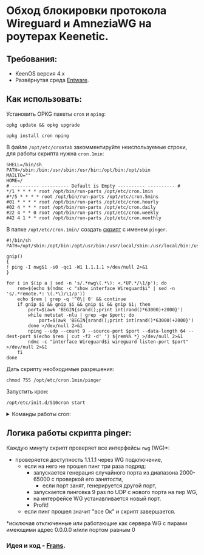# Обход блокировки протокола Wireguard и AmneziaWG на роутерах Keenetic.

## Требования:
- KeenOS версия 4.х
- Развёрнутая среда [Entware](https://help.keenetic.com/hc/ru/articles/360021214160-Установка-системы-пакетов-репозитория-Entware-на-USB-накопитель).

## Как использовать:
Установить OPKG пакеты `cron` и `nping`:
```
opkg update && opkg upgrade
```
```
opkg install cron nping
```

В файле `/opt/etc/crontab` закомментируйте неиспользуемые строки, для работы скрипта нужна `cron.1min`:
```
SHELL=/bin/sh
PATH=/sbin:/bin:/usr/sbin:/usr/bin:/opt/bin:/opt/sbin
MAILTO=""
HOME=/
# ---------- ---------- Default is Empty ---------- ---------- #
*/1 * * * * root /opt/bin/run-parts /opt/etc/cron.1min
#*/5 * * * * root /opt/bin/run-parts /opt/etc/cron.5mins
#01 * * * * root /opt/bin/run-parts /opt/etc/cron.hourly
#02 4 * * * root /opt/bin/run-parts /opt/etc/cron.daily
#22 4 * * 0 root /opt/bin/run-parts /opt/etc/cron.weekly
#42 4 1 * * root /opt/bin/run-parts /opt/etc/cron.monthly
```

В папке `/opt/etc/cron.1min/` создать [скрипт](https://github.com/Ground-Zerro/Wireguard-DPI-blocking-bypass/blob/main/pinger) с именем `pinger`.
```
#!/bin/sh
PATH=/opt/sbin:/opt/bin:/opt/usr/bin:/usr/local/sbin:/usr/local/bin:/usr/sbin:/usr/bin:/sbin:/bin

gnip()
{
! ping -I nwg$1 -s0 -qc1 -W1 1.1.1.1 >/dev/null 2>&1
}

for i in $(ip a | sed -n 's/.*nwg\(.*\): <.*UP.*/\1/p'); do
    rem=$(echo $(ndmc -c "show interface Wireguard$i" | sed -n 's/.*remote.*: \(.*\)/\1/p'))
    echo $rem | grep -q '^0\| 0' && continue
    if gnip $i && gnip $i && gnip $i && gnip $i; then
        port=$(awk 'BEGIN{srand();print int(rand()*63000)+2000}')
        while netstat -nlu | grep -qw $port; do
            port=$(awk 'BEGIN{srand();print int(rand()*63000)+2000}')
        done >/dev/null 2>&1
        nping --udp --count 9 --source-port $port --data-length 64 --dest-port $(echo $rem | cut -f2 -d' ') ${rem%% *} >/dev/null 2>&1
        ndmc -c "interface Wireguard$i wireguard listen-port $port" >/dev/null 2>&1
    fi
done
```

Дать скрипту необходимые разрешения:
```
chmod 755 /opt/etc/cron.1min/pinger
```

Запустить крон:
```
/opt/etc/init.d/S10cron start
```

<details>
    <summary>Команды работы cron:</summary>
    
    /opt/etc/init.d/S10cron -?
    
Примерный вывод:
`Usage: /opt/etc/init.d/S10cron (start|stop|restart|check|status|kill|reconfigure)`
    
</details>

## Логика работы скрипта pinger:
Каждую минуту скрипт проверяет все интерфейсы `nwg` (WG)*:
- проверяется доступность 1.1.1.1 через WG подключение,
    - если на него не прошел пинг три раза подряд:
        - запускается генерация случайного порта из диапазона 2000-65000 с проверкой его занятости,
            - если порт занят, генерируется другой порт,
        - запускается пинговка 9 раз по UDP с нового порта на пир WG,
        - на интерфейсе WG устанавливается новый порт.
        - Profit!
    - если пинг прошел значит "все Ок" и скрипт завершается.

*исключая отключенные или работающие как сервера WG с пирами имеющими адрес 0.0.0.0 и/или портом равным 0

### Идея и код - [Frans](https://forum.keenetic.ru/topic/19389-%D0%BE%D0%B1%D1%85%D0%BE%D0%B4-%D0%B1%D0%BB%D0%BE%D0%BA%D0%B8%D1%80%D0%BE%D0%B2%D0%BA%D0%B8-%D0%BF%D1%80%D0%BE%D1%82%D0%BE%D0%BA%D0%BE%D0%BB%D0%B0-wireguard-%D0%B2-%D1%82%D1%87-amneziawg/?do=findComment&comment=193941).
